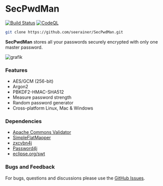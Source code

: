 # SecPwdMan

[![Build Status](https://github.com/seerainer/SecPwdMan/actions/workflows/gradle.yml/badge.svg)](https://github.com/seerainer/SecPwdMan/actions/workflows/gradle.yml)
[![CodeQL](https://github.com/seerainer/SecPwdMan/workflows/CodeQL/badge.svg)](https://github.com/seerainer/SecPwdMan/security/code-scanning)

~~~ sh
git clone https://github.com/seerainer/SecPwdMan.git
~~~

**SecPwdMan** stores all your passwords securely encrypted with only one master password.

![grafik](https://github.com/seerainer/SecPwdMan/assets/50533219/3651e148-d5a7-4f5c-b288-3df4a21ca774)

### Features

- AES/GCM (256-bit)
- Argon2
- PBKDF2-HMAC-SHA512
- Measure password strength
- Random password generator
- Cross-platform Linux, Mac & Windows

### Dependencies

- [Apache Commons Validator](https://commons.apache.org/proper/commons-validator/)
- [SimpleFlatMapper](https://github.com/arnaudroger/SimpleFlatMapper)
- [zxcvbn4j](https://github.com/nulab/zxcvbn4j)
- [Password4j](https://github.com/Password4j/password4j)
- [eclipse.org/swt](https://www.eclipse.org/swt/)

### Bugs and Feedback

For bugs, questions and discussions please use the [GitHub Issues](https://github.com/seerainer/SecPwdMan/issues).
